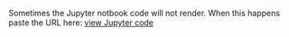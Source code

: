 Sometimes the Jupyter notbook code will not render. When this happens paste the URL here:  [view Jupyter code](https://nbviewer.jupyter.org/)
